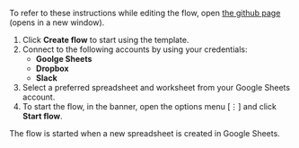 To refer to these instructions while editing the flow, open [the github page](Creates%20a%20Dropbox%20folder%20and%20shares%20the%20link%20via%20Slack%20when%20a%20new%20spreadsheet%20is%20created%20in%20Google%20Sheets_instructions.md) (opens in a new window).

1.	Click **Create flow** to start using the template.
2.	Connect to the following accounts by using your credentials:
    - **Goolge Sheets** 
    - **Dropbox**
    - **Slack**
3.  Select a preferred spreadsheet and worksheet from your Google Sheets account.
4.	To start the flow, in the banner, open the options menu [⋮] and click **Start flow**.

The flow is started when a new spreadsheet is created in Google Sheets.
